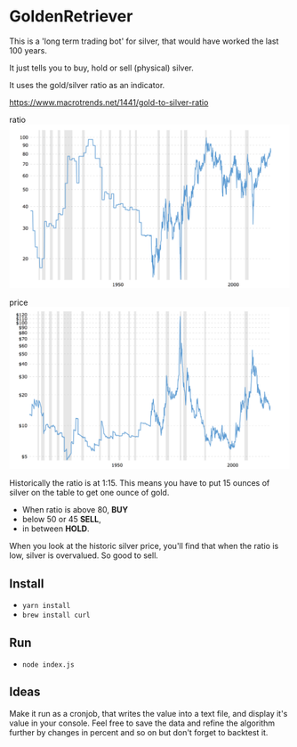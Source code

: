 # GoldenRetriever

This is a 'long term trading bot' for silver, that would have worked the last 100 years.

It just tells you to buy, hold or sell (physical) silver.

It uses the gold/silver ratio as an indicator.

https://www.macrotrends.net/1441/gold-to-silver-ratio

ratio
![alt goldSilverRatio100Years](https://github.com/RedRoosterMobile/GoldenRetriever/blob/master/goldSilverRatio100Years.png)

price
![alt silverPrice100Years](https://github.com/RedRoosterMobile/GoldenRetriever/blob/master/silverPrice100Years.png)

Historically the ratio is at 1:15. This means you have to put 15 ounces of silver on the table to get one ounce of gold.

- When ratio is above 80, **BUY**
- below 50 or 45 **SELL**, 
- in between **HOLD**.

When you look at the historic silver price, you'll find that when the ratio is low, silver is overvalued. So good to sell.


## Install

- `yarn install`
- `brew install curl`

## Run

- `node index.js`

## Ideas

Make it run as a cronjob, that writes the value into a text file, and display it's value in your console. Feel free to save the data and refine the algorithm further by changes in percent and so on but don't forget to backtest it.

